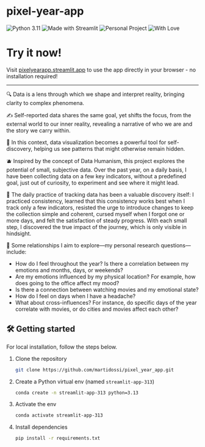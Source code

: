# pixel-year-app

![Python 3.11](https://img.shields.io/badge/python-3.11-blue?logo=python)
![Made with Streamlit](https://img.shields.io/badge/Made%20with-Streamlit-ff4b4b?logo=streamlit)
![Personal Project](https://img.shields.io/badge/Personal%20Project-%F0%9F%92%BC-blueviolet)
![With Love](https://img.shields.io/badge/Made%20with%20%E2%9D%A4-ff69b4)

# Try it now!
Visit [pixelyearapp.streamlit.app](https://pixelyearapp.streamlit.app/) to use the app directly in your browser - no installation required!

---
🔍 Data is a lens through which we shape and interpret reality, bringing clarity to complex phenomena.

✍️ Self-reported data shares the same goal, yet shifts the focus, from the external world to our inner reality, revealing a narrative of who we are and the story we carry within.

🌟 In this context, data visualization becomes a powerful tool for self-discovery, helping us see patterns that might otherwise remain hidden.

🫐 Inspired by the concept of Data Humanism, this project explores the potential of small, subjective data. Over the past year, on a daily basis, I have been collecting data on a few key indicators, without a predefined goal, just out of curiosity, to experiment and see where it might lead.

🧶 The daily practice of tracking data has been a valuable discovery itself: I practiced consistency, learned that this consistency works best when I track only a few indicators, resisted the urge to introduce changes to keep the collection simple and coherent, cursed myself when I forgot one or more days, and felt the satisfaction of steady progress. With each small step, I discovered the true impact of the journey, which is only visible in hindsight.

🫧 Some relationships I aim to explore—my personal research questions—include:
- How do I feel throughout the year? Is there a correlation between my emotions and months, days, or weekends?
- Are my emotions influenced by my physical location? For example, how does going to the office affect my mood?
- Is there a connection between watching movies and my emotional state?
- How do I feel on days when I have a headache?
- What about cross-influences? For instance, do specific days of the year correlate with movies, or do cities and movies affect each other?

## 🛠️ Getting started
For local installation, follow the steps below.
1. Clone the repository
   ```sh
   git clone https://github.com/martidossi/pixel_year_app.git
   ```
2. Create a Python virtual env (named `streamlit-app-313`)
   ```sh
   conda create -n streamlit-app-313 python=3.13
   ```
3. Activate the env
   ```sh
   conda activate streamlit-app-313
   ```
4. Install dependencies
   ```sh
   pip install -r requirements.txt
   ```
